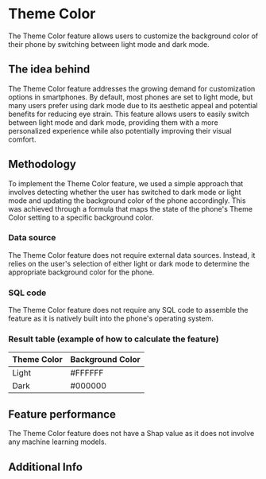 
# **Theme Color**

The Theme Color feature allows users to customize the background color of their phone by switching between light mode and dark mode.

## **The idea behind**

The Theme Color feature addresses the growing demand for customization options in smartphones. By default, most phones are set to light mode, but many users prefer using dark mode due to its aesthetic appeal and potential benefits for reducing eye strain. This feature allows users to easily switch between light mode and dark mode, providing them with a more personalized experience while also potentially improving their visual comfort.

## **Methodology**

To implement the Theme Color feature, we used a simple approach that involves detecting whether the user has switched to dark mode or light mode and updating the background color of the phone accordingly. This was achieved through a formula that maps the state of the phone's Theme Color setting to a specific background color.

### **Data source**

The Theme Color feature does not require external data sources. Instead, it relies on the user's selection of either light or dark mode to determine the appropriate background color for the phone.

### **SQL code**

The Theme Color feature does not require any SQL code to assemble the feature as it is natively built into the phone's operating system.

### **Result table (example of how to calculate the feature)**

| Theme Color | Background Color |
| --- | --- |
| Light | #FFFFFF |
| Dark | #000000 |

## **Feature performance**

The Theme Color feature does not have a Shap value as it does not involve any machine learning models.

## **Additional Info**

